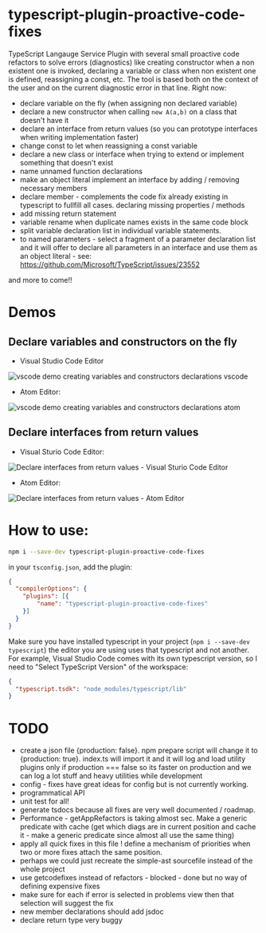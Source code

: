 # typescript-plugin-proactive-code-fixes

TypeScript Langauge Service Plugin with several small proactive code refactors to solve errors (diagnostics) like creating constructor when a non existent one is invoked, declaring a variable or class when non existent one is defined, reassigning a const, etc. The tool is based both on the context of the user and on the current diagnostic error in that line. Right now: 

 * declare variable on the fly (when assigning non declared variable)
 * declare a new constructor when calling `new A(a,b)` on a class that doesn't have it
 * declare an interface from return values (so you can prototype interfaces when writing implementation faster)
 * change const to let when reassigning a const variable
 * declare a new class or interface when trying to extend or implement something that doesn't exist
 * name unnamed function declarations
 * make an object literal implement an interface by adding / removing necessary members
 * declare member - complements the code fix already existing in typescript to fullfill all cases. declaring missing properties / methods 
 * add missing return statement
 * variable rename when duplicate names exists in the same code block
 * split variable declaration list in individual variable statements. 
 * to named parameters - select a fragment of a parameter declaration list and it will offer to declare all parameters in an interface and use them as an object literal - see: https://github.com/Microsoft/TypeScript/issues/23552


and more to come!!


# Demos

## Declare variables and constructors on the fly 

 * Visual Studio Code Editor
 
![vscode demo creating variables and constructors declarations vscode ](https://github.com/cancerberoSgx/typescript-plugins-of-mine/blob/master/typescript-plugin-proactive-code-fixes/doc-assets/vscode.gif?raw=true?p=.gif)
 
 * Atom Editor:
 
![vscode demo creating variables and constructors declarations atom](https://github.com/cancerberoSgx/typescript-plugins-of-mine/blob/master/typescript-plugin-proactive-code-fixes/doc-assets/atom.gif?raw=true?p=.gif) 

## Declare interfaces from return values

 * Visual Sturio Code Editor:

![Declare interfaces from return values - Visual Sturio Code Editor](https://github.com/cancerberoSgx/typescript-plugins-of-mine/blob/master/typescript-plugin-proactive-code-fixes/doc-assets/declareReturnTypeVsCode.gif?raw=true?p=.gif) 

 * Atom Editor:

![Declare interfaces from return values - Atom Editor](https://github.com/cancerberoSgx/typescript-plugins-of-mine/blob/master/typescript-plugin-proactive-code-fixes/doc-assets/declareReturnTypeAtom.gif?raw=true?p=.gif) 


# How to use: 
```sh
npm i --save-dev typescript-plugin-proactive-code-fixes
```

in your `tsconfig.json`, add the plugin: 

```json
{
  "compilerOptions": {
    "plugins": [{
        "name": "typescript-plugin-proactive-code-fixes"
    }]
  }
}
```

Make sure you have installed typescript in your project (`npm i --save-dev typescript`) the editor you are using uses that typescript and not another. For example, Visual Studio Code comes with its own typescript version, so I need to "Select TypeScript Version" of the workspace: 
```json
{
  "typescript.tsdk": "node_modules/typescript/lib"
}
```

# TODO

 * create a json file {production: false}. npm prepare script will change it to {production: true}. index.ts will import it and it will log and load utility plugins only if production === false so its faster on production and we can log a lot stuff and heavy utilities while development
 * config - fixes have great ideas for config but is not currently working.
 * programmatical API
 * unit test for all!
 * generate tsdocs because all fixes are very well documented / roadmap. 
 * Performance - getAppRefactors is taking almost  sec. Make a generic predicate with cache (get which diags are in current position and cache it - make a generic predicate since almost all use the same thing)
 * apply all quick fixes in this file ! define a mechanism of priorities when two or more fixes attach the same position.
 * perhaps we could just recreate the simple-ast sourcefile instead of the whole project 
 * use getcodefixes instead of refactors - blocked - done but no way of defining expensive fixes
 * make sure for each if error is selected in problems view then that selection will suggest the fix
 * new member declarations should add jsdoc
 * declare return type very buggy
